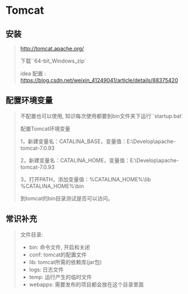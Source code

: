 # Tomcat

## 安装

> <http://tomcat.apache.org/>
>
> 下载``64-bit_Windows_zip`
>
> idea 配置 : <https://blog.csdn.net/weixin_41249041/article/details/88375420>

## 配置环境变量

> 不配置也可以使用, 知识每次使用都要到bin文件夹下运行``startup.bat`
>
> 配置Tomcat环境变量
>
> 1，新建变量名：CATALINA_BASE，变量值：E:\Develop\apache-tomcat-7.0.93
>
> 2，新建变量名：CATALINA_HOME，变量值：E:\Develop\apache-tomcat-7.0.93
>
> 3，打开PATH，添加变量值：%CATALINA_HOME%\lib  %CATALINA_HOME%\bin
>
> 到tomcat的bin目录测试是否可以访问。  

## 常识补充

> 文件目录:
>
> - bin: 命令文件, 开启和关闭
> - conf: tomcat的配置文件
> - lib: tomcat所需的依赖库(jar包)
> - logs: 日志文件
> - temp: 运行产生的临时文件
> - webapps: 需要发布的项目都会放在这个目录里面
